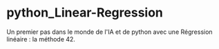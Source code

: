 # python_Linear-Regression
Un premier pas dans le monde de l'IA et de python avec une Régression linéaire : la méthode 42.
